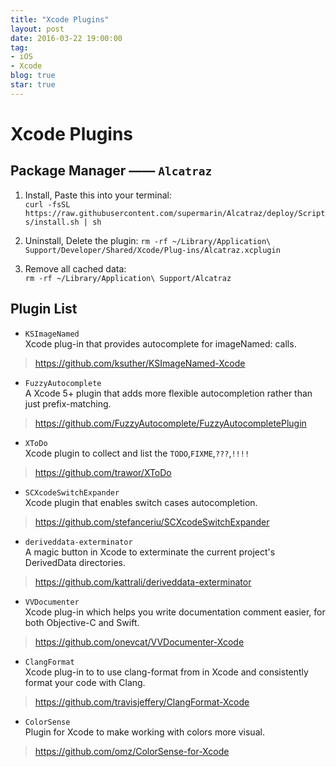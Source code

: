 ```yaml
---
title: "Xcode Plugins"
layout: post
date: 2016-03-22 19:00:00
tag:
- iOS
- Xcode
blog: true
star: true
---
```



# Xcode Plugins

## Package Manager —— `Alcatraz`

1. Install, Paste this into your terminal:  
`curl -fsSL https://raw.githubusercontent.com/supermarin/Alcatraz/deploy/Scripts/install.sh | sh`

2. Uninstall, Delete the plugin:
`rm -rf ~/Library/Application\ Support/Developer/Shared/Xcode/Plug-ins/Alcatraz.xcplugin`

3. Remove all cached data:  
`rm -rf ~/Library/Application\ Support/Alcatraz`

## Plugin List

- `KSImageNamed`  
Xcode plug-in that provides autocomplete for imageNamed: calls.  
> https://github.com/ksuther/KSImageNamed-Xcode

- `FuzzyAutocomplete`  
A Xcode 5+ plugin that adds more flexible autocompletion rather than just prefix-matching.  
> https://github.com/FuzzyAutocomplete/FuzzyAutocompletePlugin

- `XToDo`  
Xcode plugin to collect and list the `TODO`,`FIXME`,`???`,`!!!!`  
> https://github.com/trawor/XToDo

- `SCXcodeSwitchExpander`  
Xcode plugin that enables switch cases autocompletion.  
> https://github.com/stefanceriu/SCXcodeSwitchExpander

- `deriveddata-exterminator`  
A magic button in Xcode to exterminate the current project's DerivedData directories.  
> https://github.com/kattrali/deriveddata-exterminator

- `VVDocumenter`  
Xcode plug-in which helps you write documentation comment easier, for both Objective-C and Swift.  
> https://github.com/onevcat/VVDocumenter-Xcode

- `ClangFormat`  
Xcode plug-in to to use clang-format from in Xcode and consistently format your code with Clang.  
> https://github.com/travisjeffery/ClangFormat-Xcode

- `ColorSense`  
Plugin for Xcode to make working with colors more visual.  
> https://github.com/omz/ColorSense-for-Xcode





